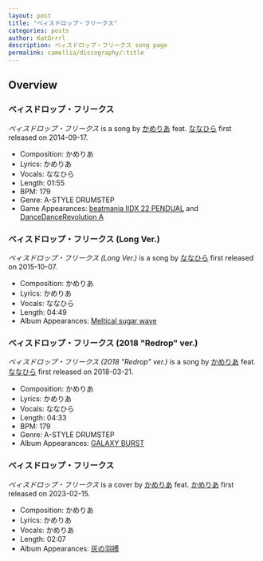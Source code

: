 ```yaml
---
layout: post
title: "べィスドロップ・フリークス"
categories: posts
author: KatGrrrl
description: べィスドロップ・フリークス song page
permalink: camellia/discography/:title
---
```


## Overview

### べィスドロップ・フリークス

*べィスドロップ・フリークス* is a song by [かめりあ](<{% link postsWiki/_posts/2023-12-10-camellia.md %}>) feat. [ななひら](#) first released on 2014-09-17.

* Composition: かめりあ
* Lyrics: かめりあ
* Vocals: ななひら
* Length: 01:55
* BPM: 179
* Genre: A-STYLE DRUMSTEP
* Game Appearances: [beatmania IIDX 22 PENDUAL](https://remywiki.com/AC_PENDUAL) and [DanceDanceRevolution A](https://remywiki.com/AC_DDR_A)

### ベィスドロップ・フリークス (Long Ver.)

*ベィスドロップ・フリークス (Long Ver.)* is a song by [ななひら](#) first released on 2015-10-07.

* Composition: かめりあ
* Lyrics: かめりあ
* Vocals: ななひら
* Length: 04:49
* Album Appearances: [Meltical sugar wave](http://nanahira.extsm.com/)

### べィスドロップ・フリークス (2018 "Redrop" ver.)

*べィスドロップ・フリークス (2018 "Redrop" ver.)* is a song by [かめりあ](<{% link postsWiki/_posts/2023-12-10-camellia.md %}>) feat. [ななひら](#) first released on 2018-03-21.

* Composition: かめりあ
* Lyrics: かめりあ
* Vocals: ななひら
* Length: 04:33
* BPM: 179
* Genre: A-STYLE DRUMSTEP
* Album Appearances: [GALAXY BURST](<{% link postsInclude/_posts/camellia/albums/GALAXY-BURST/2023-12-21-GALAXY-BURST.md %}>)

### べィスドロップ・フリークス

*べィスドロップ・フリークス* is a cover by [かめりあ](<{% link postsWiki/_posts/2023-12-10-camellia.md %}>) feat. [かめりあ](<{% link postsWiki/_posts/2023-12-10-camellia.md %}>) first released on 2023-02-15.

* Composition: かめりあ
* Lyrics: かめりあ
* Vocals: かめりあ
* Length: 02:07
* Album Appearances: [灰の羽搏](<{% link postsInclude/_posts/camellia/albums/4th-major-album/2023-12-21-4th-major-album.md %}>)
